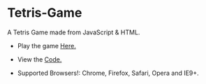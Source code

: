 # Tetris-Game
A Tetris Game made from JavaScript & HTML.

* Play the game [Here.](https://js-tetris-game.glitch.me/)
 * View the [Code.](https://github.com/DeltaCoderr/Tetris-Game)
 
 * Supported Browsers!: Chrome, Firefox, Safari, Opera and IE9+.


